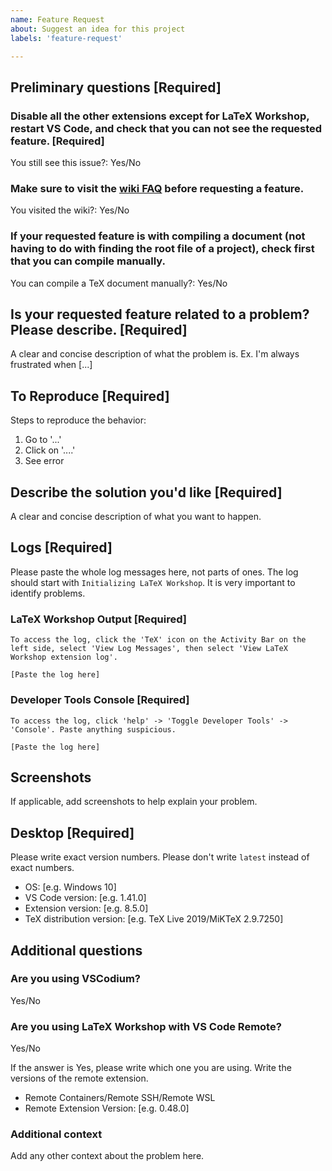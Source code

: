 ```yaml
---
name: Feature Request
about: Suggest an idea for this project
labels: 'feature-request'

---
```


## Preliminary questions [Required]

### Disable all the other extensions except for LaTeX Workshop, restart VS Code, and check that you can not see the requested feature. [Required]

You still see this issue?: Yes/No

### Make sure to visit the [wiki FAQ](https://github.com/James-Yu/LaTeX-Workshop/wiki/FAQ) before requesting a feature.

You visited the wiki?: Yes/No

### If your requested feature is with compiling a document (not having to do with finding the root file of a project), check first that you can compile manually.

You can compile a TeX document manually?: Yes/No



## Is your requested feature  related to a problem? Please describe. [Required]

A clear and concise description of what the problem is. Ex. I'm always frustrated when [...]

## To Reproduce  [Required]

Steps to reproduce the behavior:
1. Go to '...'
2. Click on '....'
3. See error

## Describe the solution you'd like  [Required]

A clear and concise description of what you want to happen.


## Logs [Required]

Please paste the whole log messages here, not parts of ones. The log should start with `Initializing LaTeX Workshop`. It is very important to identify problems.

### LaTeX Workshop Output [Required]

```
To access the log, click the 'TeX' icon on the Activity Bar on the left side, select 'View Log Messages', then select 'View LaTeX Workshop extension log'.

[Paste the log here]
```

### Developer Tools Console [Required]

```
To access the log, click 'help' -> 'Toggle Developer Tools' -> 'Console'. Paste anything suspicious.

[Paste the log here]
```



## Screenshots

If applicable, add screenshots to help explain your problem.




## Desktop [Required]

Please write exact version numbers. Please don't write `latest` instead of exact numbers.

 - OS: [e.g. Windows 10]
 - VS Code version: [e.g. 1.41.0]
 - Extension version: [e.g. 8.5.0]
 - TeX distribution version: [e.g. TeX Live 2019/MiKTeX 2.9.7250]




## Additional questions

### Are you using VSCodium?

Yes/No

### Are you using LaTeX Workshop with VS Code Remote?

Yes/No

If the answer is Yes, please write which one you are using. Write the versions of the remote extension.

- Remote Containers/Remote SSH/Remote WSL
- Remote Extension Version: [e.g. 0.48.0]

### Additional context

Add any other context about the problem here.
